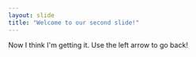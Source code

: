 ```yaml
---
layout: slide
title: "Welcome to our second slide!"
---
```

Now I think I'm getting it.
Use the left arrow to go back!
